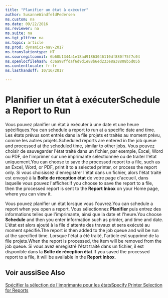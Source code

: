 ```yaml
---
title: "Planifier un état à exécuter"
author: SusanneWindfeldPedersen
ms.custom: na
ms.date: 09/22/2016
ms.reviewer: na
ms.suite: na
ms.tgt_pltfrm: na
ms.topic: article
ms.prod: dynamics-nav-2017
ms.translationtype: HT
ms.sourcegitcommit: 6b60b1344a1e18ad91863046110df880f75f7c04
ms.openlocfilehash: d3aa98ffdaf6d9d1e88b6ed233e8a38808b5d05b
ms.contentlocale: fr-fr
ms.lasthandoff: 10/16/2017

---
```

    
# <a name="schedule-a-report-to-run"></a><span data-ttu-id="7c307-102">Planifier un état à exécuter</span><span class="sxs-lookup"><span data-stu-id="7c307-102">Schedule a Report to Run</span></span>
<span data-ttu-id="7c307-103">Vous pouvez planifier un état à exécuter à une date et une heure spécifiques.</span><span class="sxs-lookup"><span data-stu-id="7c307-103">You can schedule a report to run at a specific date and time.</span></span> <span data-ttu-id="7c307-104">Les états prévus sont entrés dans la file projets et traités au moment prévu, comme les autres projets.</span><span class="sxs-lookup"><span data-stu-id="7c307-104">Scheduled reports are entered in the job queue and processed at the scheduled time, similar to other jobs.</span></span> <span data-ttu-id="7c307-105">Vous pouvez choisir de sauvegarder l'état traité dans un fichier, par exemple, Excel, Word ou PDF, de l'imprimer sur une imprimante sélectionnée ou de traiter l'état uniquement.</span><span class="sxs-lookup"><span data-stu-id="7c307-105">You can choose to save the processed report to a file, such as an Excel, Word, or PDF, print it to a selected printer, or process the report only.</span></span> <span data-ttu-id="7c307-106">Si vous choisissez d'enregistrer l'état dans un fichier, alors l'état traité est envoyé à la **Boîte de réception état** de votre page d'accueil, dans laquelle vous pouvez l'afficher.</span><span class="sxs-lookup"><span data-stu-id="7c307-106">If you choose to save the report to a file, then the processed report is sent to the **Report Inbox** on your Home page, where you can view it.</span></span> 

<span data-ttu-id="7c307-107">Vous pouvez planifier un état lorsque vous l'ouvrez.</span><span class="sxs-lookup"><span data-stu-id="7c307-107">You can schedule a report when you open a report.</span></span> <span data-ttu-id="7c307-108">Vous sélectionnez **Planifier** puis entrez des informations telles que l'imprimante, ainsi que la date et l'heure.</span><span class="sxs-lookup"><span data-stu-id="7c307-108">You choose **Schedule** and then you enter information such as printer, and time and date.</span></span> <span data-ttu-id="7c307-109">L'état est alors ajouté à la file d'attente des travaux et sera exécuté au moment spécifié.</span><span class="sxs-lookup"><span data-stu-id="7c307-109">The report is then added to the job queue and will be run at the specified time.</span></span> <span data-ttu-id="7c307-110">Lorsque l'état a été traité, l'article est supprimé de la file projets.</span><span class="sxs-lookup"><span data-stu-id="7c307-110">When the report is processed, the item will be removed from the job queue.</span></span> <span data-ttu-id="7c307-111">Si vous avez enregistré l'état traité dans un fichier, il est disponible dans la **Boîte de réception état**.</span><span class="sxs-lookup"><span data-stu-id="7c307-111">If you saved the processed report to a file, it will be available in the **Report Inbox**.</span></span>

## <a name="see-also"></a><span data-ttu-id="7c307-112">Voir aussi</span><span class="sxs-lookup"><span data-stu-id="7c307-112">See Also</span></span>
[<span data-ttu-id="7c307-113">Spécifier la sélection de l'imprimante pour les états</span><span class="sxs-lookup"><span data-stu-id="7c307-113">Specify Printer Selection for Reports</span></span>](ui-specify-printer-selection-reports.md) 

 


